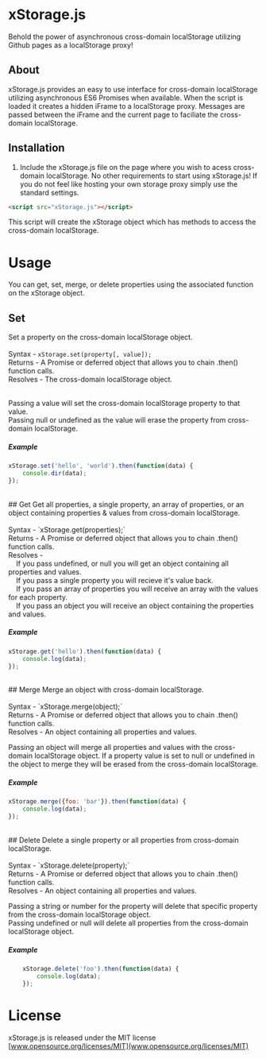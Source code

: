 # xStorage.js
Behold the power of asynchronous cross-domain localStorage utilizing Github pages as a localStorage proxy!<br>

## About
xStorage.js provides an easy to use interface for cross-domain localStorage utilizing asynchronous ES6 Promises when available.  When the script is loaded it creates a hidden iFrame to a localStorage proxy.  Messages are passed between the iFrame and the current page to faciliate the cross-domain localStorage.

## Installation
1. Include the xStorage.js file on the page where you wish to acess cross-domain localStorage. No other requirements to start using xStorage.js! If you do not feel like hosting your own storage proxy simply use the standard settings. <br>
```html
<script src="xStorage.js"></script>
```
This script will create the xStorage object which has methods to access the cross-domain localStorage.


# Usage
You can get, set, merge, or delete properties using the associated function on the xStorage object.<br>

## Set
Set a property on the cross-domain localStorage object.<br><br>
Syntax - `xStorage.set(property[, value]);`<br>
Returns - A Promise or deferred object that allows you to chain .then() function calls.<br>
Resolves - The cross-domain localStorage object.<br><br>

Passing a value will set the cross-domain localStorage property to that value.<br>
Passing null or undefined as the value will erase the property from cross-domain localStorage.<br>

##### Example
```js
xStorage.set('hello', 'world').then(function(data) {
	console.dir(data);
});
```

<br>
## Get
Get all properties, a single property, an array of properties, or an object containing properties & values from cross-domain localStorage.<br><br>
Syntax - `xStorage.get(properties);` <br>
Returns - A Promise or deferred object that allows you to chain .then() function calls.<br>
Resolves - <br>
&nbsp;&nbsp;&nbsp;&nbsp;If you pass undefined, or null you will get an object containing all properties and values.<br>
&nbsp;&nbsp;&nbsp;&nbsp;If you pass a single property you will recieve it's value back.<br>
&nbsp;&nbsp;&nbsp;&nbsp;If you pass an array of properties you will receive an array with the values for each property.<br>
&nbsp;&nbsp;&nbsp;&nbsp;If you pass an object you will receive an object containing the properties and values.<br>

##### Example
```js
xStorage.get('hello').then(function(data) {
	console.log(data);
});
```

<br>
## Merge
Merge an object with cross-domain localStorage.<br><br>
Syntax - `xStorage.merge(object);`<br>
Returns - A Promise or deferred object that allows you to chain .then() function calls.<br>
Resolves - An object containing all properties and values.<br>

Passing an object will merge all properties and values with the cross-domain localStorage object.  If a property value is set to null or undefined in the object to merge they will be erased from the cross-domain localStorage.

##### Example
```js
xStorage.merge({foo: 'bar'}).then(function(data) {
	console.log(data);
});
```

<br>
## Delete
Delete a single property or all properties from cross-domain localStorage.<br><br>
Syntax - `xStorage.delete(property);`<br>
Returns - A Promise or deferred object that allows you to chain .then() function calls.<br>
Resolves - An object containing all properties and values.<br>

Passing a string or number for the property will delete that specific property from the cross-domain localStorage object.<br>
Passing undefined or null will delete all properties from the cross-domain localStorage object.

##### Example
```js
	xStorage.delete('foo').then(function(data) {
		console.log(data);
	});
```

# License 
xStorage.js is released under the MIT license<br>
[www.opensource.org/licenses/MIT](www.opensource.org/licenses/MIT)